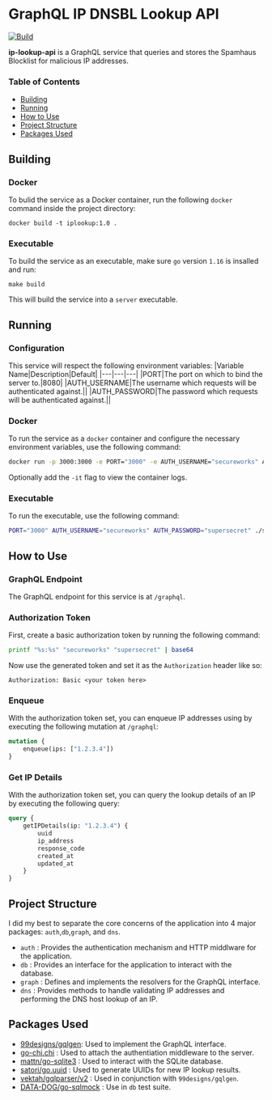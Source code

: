 # GraphQL IP DNSBL Lookup API

[![Build](https://github.com/grantsavage/ip-lookup-api/actions/workflows/build.yml/badge.svg)](https://github.com/grantsavage/ip-lookup-api/actions/workflows/build.yml)

__ip-lookup-api__ is a GraphQL service that queries and stores the Spamhaus Blocklist for malicious IP addresses.

### Table of Contents  
* [Building](#building)  
* [Running](#running)  
* [How to Use](#how-to-use)
* [Project Structure](#project-structure)
* [Packages Used](#packages-used)

## Building
### Docker
To bulid the service as a Docker container, run the following `docker` command inside the project directory:
```
docker build -t iplookup:1.0 .
```
### Executable
To build the service as an executable, make sure `go` version `1.16` is insalled and run:
```
make build
```
This will build the service into a `server` executable.

## Running
### Configuration
This service will respect the following environment variables:
|Variable Name|Description|Default|
|---|---|---|
|PORT|The port on which to bind the server to.|8080|
|AUTH_USERNAME|The username which requests will be authenticated against.||
|AUTH_PASSWORD|The password which requests will be authenticated against.||

### Docker
To run the service as a `docker` container and configure the necessary environment variables, use the following command:
```bash
docker run -p 3000:3000 -e PORT="3000" -e AUTH_USERNAME="secureworks" AUTH_PASSWORD="supersecret" iplookup:1.0
```
Optionally add the `-it` flag to view the container logs.

### Executable
To run the executable, use the following command:
```bash
PORT="3000" AUTH_USERNAME="secureworks" AUTH_PASSWORD="supersecret" ./server
```

## How to Use
### GraphQL Endpoint
The GraphQL endpoint for this service is at `/graphql`. 

### Authorization Token
First, create a basic authorization token by running the following command:
```bash
printf "%s:%s" "secureworks" "supersecret" | base64
```
Now use the generated token and set it as the `Authorization` header like so:
```
Authorization: Basic <your token here>
```

### Enqueue
With the authorization token set, you can enqueue IP addresses using by executing the following mutation at `/graphql`:
```graphql
mutation {
    enqueue(ips: ["1.2.3.4"])
}
```

### Get IP Details
With the authorization token set, you can query the lookup details of an IP by executing the following query:
```graphql
query {
    getIPDetails(ip: "1.2.3.4") {
        uuid
        ip_address
        response_code
        created_at
        updated_at
    }
}
```

## Project Structure
I did my best to separate the core concerns of the application into 4 major packages: `auth`,`db`,`graph`, and `dns`.

* `auth` : Provides the authentication mechanism and HTTP middlware for the application.
* `db` : Provides an interface for the application to interact with the database. 
* `graph` : Defines and implements the resolvers for the GraphQL interface.
* `dns` : Provides methods to handle validating IP addresses and performing the DNS host lookup of an IP.

## Packages Used
* [99designs/gqlgen](https://github.com/99designs/gqlgen): Used to implement the GraphQL interface.
* [go-chi.chi](https://github.com/go-chi/chi) : Used to attach the authentiation middleware to the server.
* [mattn/go-sqlite3](http://github.com/mattn/go-sqlite3) : Used to interact with the SQLite database.
* [satori/go.uuid](https://github.com/satori/go.uuid) : Used to generate UUIDs for new IP lookup results.
* [vektah/gqlparser/v2](https://github.com/vektah/gqlparser/v2) : Used in conjunction with `99designs/gqlgen`.
* [DATA-DOG/go-sqlmock](https://github.com/DATA-DOG/go-sqlmock) : Use in `db` test suite.